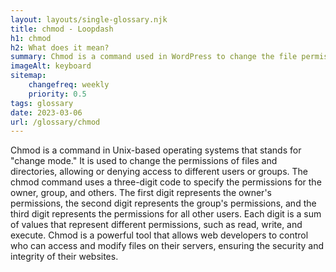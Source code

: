 ```yaml
--- 
layout: layouts/single-glossary.njk
title: chmod - Loopdash
h1: chmod
h2: What does it mean?
summary: Chmod is a command used in WordPress to change the file permissions of a file or directory, allowing or restricting access to certain users or groups.
imageAlt: keyboard
sitemap:
	changefreq: weekly
	priority: 0.5
tags: glossary
date: 2023-03-06
url: /glossary/chmod
---
```


Chmod is a command in Unix-based operating systems that stands for "change mode." It is used to change the permissions of files and directories, allowing or denying access to different users or groups. The chmod command uses a three-digit code to specify the permissions for the owner, group, and others. The first digit represents the owner's permissions, the second digit represents the group's permissions, and the third digit represents the permissions for all other users. Each digit is a sum of values that represent different permissions, such as read, write, and execute. Chmod is a powerful tool that allows web developers to control who can access and modify files on their servers, ensuring the security and integrity of their websites.